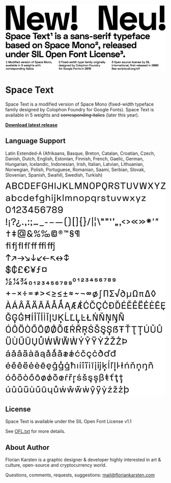 ![Space Text](docs/01-space-text-about.png)

# Space Text

Space Text is a modified version of Space Mono (fixed-width typeface family designed by Colophon Foundry for Google Fonts). Space Text is available in 5 weights and ~~corresponding italics~~ (later this year).

**[Download latest release](../../releases/latest)**

## Language Support

Latin Extended-A (Afrikaans, Basque, Breton, Catalan, Croatian, Czech, Danish, Dutch, English, Estonian, Finnish, French, Gaelic, German, Hungarian, Icelandic, Indonesian, Irish, Italian, Latvian, Lithuanian, Norwegian, Polish, Portuguese, Romanian, Saami, Serbian, Slovak, Slovenian, Spanish, Swahili, Swedish, Turkish)

![Space Text Character Set](docs/02-space-text-character-set.png)

## License

Space Text is available under the SIL Open Font License v1.1

See [OFL.txt](OFL.txt) for more details.

## About Author

Florian Karsten is a graphic designer & developer highly interested in art & culture, open-source and cryptocurrency world.

Questions, comments, requests, suggestions: mail@floriankarsten.com